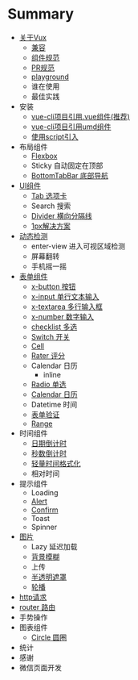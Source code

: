 # Summary

* [关于Vux](README.md)
   * [兼容](about/component-compatibility.md)
   * [组件规范](about/component-standard.md)
   * [PR规范](about/PR.md)
   * [playground](about/playground.md)
   * 谁在使用
   * 最佳实践
* 安装
   * [vue-cli项目引用.vue组件(推荐)](install/vue.md)
   * [vue-cli项目引用umd组件](install/umd.md)
   * [使用script引入](install/script.md)
* 布局组件
   * [Flexbox](layout/flexbox.md)
   * Sticky 自动固定在顶部
   * [BottomTabBar 底部导航](layout/bottom-tab-bar.md)
* [UI组件](ui/readme.md)
   * [Tab 选项卡](layout/tab.md)
   * Search 搜索
   * [Divider 横向分隔线](layout/divider.md)
   * [1px解决方案](ui/1px.md)
* [动态检测](check/readme.md)
   * enter-view 进入可视区域检测
   * 屏幕翻转
   * 手机摇一摇
* [表单组件](form.md)
   * [x-button 按钮](form/x-button.md)
   * [x-input 单行文本输入](form/input.md)
   * [x-textarea 多行输入框](form/x-textarea.md)
   * [x-number 数字输入](form/x-number.md)
   * [checklist 多选](form/checklist.md)
   * [Switch 开关](form/switch.md)
   * [Cell](form/cell.md)
   * [Rater 评分](form/rater.md)
   * Calendar 日历
       * inline
   * [Radio 单选](form/radio.md)
   * [Calendar 日历](form/calendar.md)
   * Datetime 时间
   * [表单验证](validator.md)
   * [Range](form/range.md)
* 时间组件
   * [日期倒计时](date/clocker.md)
   * [秒数倒计时](date/seconds-countdown.md)
   * [轻量时间格式化](date/format.md)
   * 相对时间
* 提示组件
   * Loading
   * [Alert](message/alert.md)
   * [Confirm](message/confirm.md)
   * Toast
   * Spinner
* [图片](image.md)
   * Lazy 延迟加载
   * [背景模糊](image/blur.md)
   * 上传
   * [半透明遮罩](image/masker.md)
   * [轮播](image/swiper.md)
* [http请求](guide/http.md)
* [router 路由](guide/router.md)
* 手势操作
* 图表组件
   * [Circle 圆圈](chart/circle.md)
* 统计
* 感谢
* 微信页面开发

